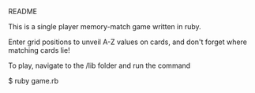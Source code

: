 README

This is a single player memory-match game written in ruby.

Enter grid positions to unveil A-Z values on cards, and don't forget where matching cards lie!

To play, navigate to the /lib folder and run the command

$ ruby game.rb
